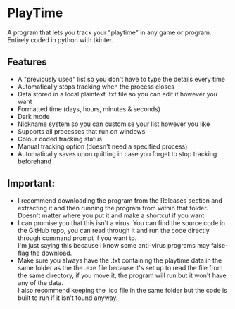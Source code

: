# PlayTime
A program that lets you track your "playtime" in any game or program. <br>
Entirely coded in python with tkinter.

## Features
- A "previously used" list so you don't have to type the details every time
- Automatically stops tracking when the process closes
- Data stored in a local plaintext .txt file so you can edit it however you want
- Formatted time (days, hours, minutes & seconds)
- Dark mode
- Nickname system so you can customise your list however you like
- Supports all processes that run on windows
- Colour coded tracking status 
- Manual tracking option (doesn't need a specified process)
- Automatically saves upon quitting in case you forget to stop tracking beforehand

## Important:
- I recommend downloading the program from the Releases section and extracting it and then running the program from within that folder. Doesn't matter where you put it and make a shortcut if you want.
- I can promise you that this isn't a virus. You can find the source code in the GitHub repo, you can read through it and run the code directly through command prompt if you want to. <br>
I'm just saying this because i know some anti-virus programs may false-flag the download.
- Make sure you always have the .txt containing the playtime data in the same folder as the the .exe file because it's set up to read the file from the same directory, if you move it, the program will run but it won't have any of the data.<br>
I also recommend keeping the .ico file in the same folder but the code is built to run if it isn't found anyway.